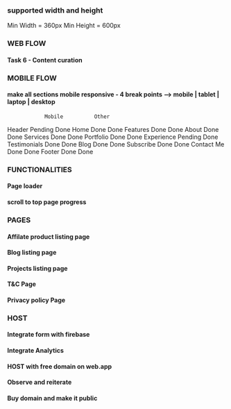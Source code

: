 ### supported width and height
Min Width = 360px
Min Height = 600px

### WEB FLOW
#### Task 6 - Content curation

### MOBILE FLOW
#### make all sections mobile responsive - 4 break points --> mobile | tablet | laptop | desktop
                Mobile          Other
Header          Pending         Done
Home            Done            Done
Features        Done            Done
About           Done            Done
Services        Done            Done
Portfolio       Done            Done
Experience      Pending         Done
Testimonials    Done            Done
Blog            Done            Done
Subscribe       Done            Done
Contact Me      Done            Done
Footer          Done            Done

### FUNCTIONALITIES
#### Page loader
#### scroll to top page progress 

### PAGES
#### Affilate product listing page 
#### Blog listing page 
#### Projects listing page
#### T&C Page
#### Privacy policy Page

### HOST
#### Integrate form with firebase
#### Integrate Analytics
#### HOST with free domain on web.app
#### Observe and reiterate
#### Buy domain and make it public
